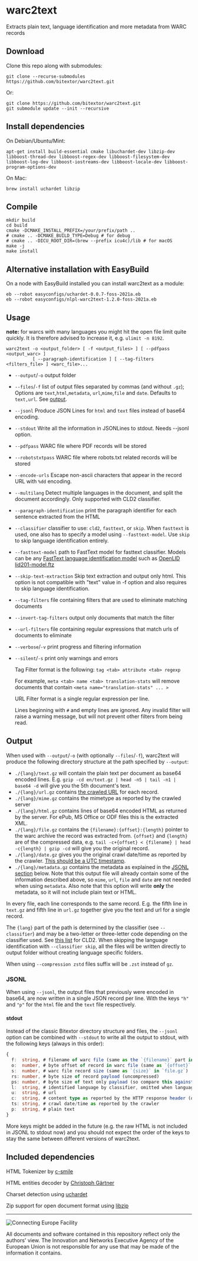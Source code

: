 # warc2text
Extracts plain text, language identification and more metadata from WARC records

## Download
Clone this repo along with submodules:
```
git clone --recurse-submodules https://github.com/bitextor/warc2text.git
```
Or:
```
git clone https://github.com/bitextor/warc2text.git
git submodule update --init --recursive
```

## Install dependencies
On Debian/Ubuntu/Mint:
```
apt-get install build-essential cmake libuchardet-dev libzip-dev libboost-thread-dev libboost-regex-dev libboost-filesystem-dev libboost-log-dev libboost-iostreams-dev libboost-locale-dev libboost-program-options-dev
```
On Mac:
```
brew install uchardet libzip
```

## Compile
```
mkdir build
cd build
cmake -DCMAKE_INSTALL_PREFIX=/your/prefix/path ..
# cmake .. -DCMAKE_BUILD_TYPE=Debug # for debug
# cmake .. -DICU_ROOT_DIR=(brew --prefix icu4c)/lib # for macOS
make -j
make install
```

## Alternative installation with EasyBuild
On a node with EasyBuild installed you can install warc2text as a module:
```
eb --robot easyconfigs/uchardet-0.0.7-foss-2021a.eb 
eb --robot easyconfigs/nlpl-warc2text-1.2.0-foss-2021a.eb
```

## Usage

**note:** for warcs with many languages you might hit the open file limit quite quickly. It is therefore advised to increase it, e.g. `ulimit -n 8192`.

```
warc2text -o <output_folder> [ -f <output_files> ] [ --pdfpass <output_warc> ]
          [ --paragraph-identification ] [ --tag-filters <filters_file> ] <warc_file>...
```
* `--output`/`-o` output folder
* `--files`/`-f` list of output files separated by commas (and without `.gz`); Options are `text`,`html`,`metadata`, `url`,`mime`,`file` and `date`. Defaults to `text,url`. See [output](#output).
* `--jsonl` Produce JSON Lines for `html` and `text` files instead of base64 encoding.
* `--stdout` Write all the information in JSONLines to stdout. Needs --jsonl option.
* `--pdfpass` WARC file where PDF records will be stored
* `--robotstxtpass` WARC file where robots.txt related records will be stored
* `--encode-urls` Escape non-ascii characters that appear in the record URL with `%dd` encoding.
* `--multilang` Detect multiple languages in the document, and split the document accordingly. Only supported with CLD2 classifier.
* `--paragraph-identification` print the paragraph identifier for each sentence extracted from the HTML
* `--classifier` classifier to use: `cld2`, `fasttext`, or `skip`. When `fasttext` is used, one also has to specify a model using `--fasttext-model`. Use `skip` to skip language identification entirely.
* `--fasttext-model` path to FastText model for fasttext classifier. Models can be any [FastText language identification model](https://fasttext.cc/docs/en/language-identification.html) such as [OpenLID lid201-model.ftz](https://github.com/laurieburchell/open-lid-dataset#quantised-model)
* `--skip-text-extraction` Skip text extraction and output only html. This option is not compatible with "text" value in -f option and also requires to skip language identification.
* `--tag-filters` file containing filters that are used to eliminate matching documents
* `--invert-tag-filters` output only documents that match the filter
* `--url-filters` file containing regular expressions that match urls of documents to eliminate
* `--verbose`/`-v` print progress and filtering information
* `--silent`/`-s` print only warnings and errors

  Tag Filter format is the following: `tag <tab> attribute <tab> regexp`
  
  For example, `meta <tab> name <tab> translation-stats` will remove documents that contain `<meta name="translation-stats" ... >`

  URL Filter format is a single regular expression per line.

  Lines beginning with `#` and empty lines are ignored. Any invalid filter will raise a warning message, but will not prevent other filters from being read.

## Output
When used with `--output`/`-o` (with optionally `--files`/`-f`), warc2text will
produce the following directory structure at the path specified by `--output`:

- `./{lang}/text.gz` will contain the plain text per document as base64 encoded lines. E.g. `gzip -cd en/text.gz | head -n5 | tail -n1 | base64 -d` will give you the 5th document's text.
- `./{lang}/url.gz` contains [the crawled URL](https://iipc.github.io/warc-specifications/specifications/warc-format/warc-1.1/#warc-target-uri) for each record.
- `./{lang}/mime.gz` contains the mimetype as reported by the crawled server
- `./{lang}/html.gz` contains lines of base64 encoded HTML as returned by the server. For ePub, MS Office or ODF files this is the extracted XML.
- `./{lang}/file.gz` contains the `{filename}:{offset}:{length}` pointer to the warc archive the record was extracted from. `{offset}` and `{length}` are of the compressed data, e.g. `tail -c+{offset} < {filename} | head -c{length} | gzip -cd` will give you the original record.
- `./{lang}/date.gz` gives you the original crawl date/time as reported by the crawler. [This should be a UTC timestamp](https://iipc.github.io/warc-specifications/specifications/warc-format/warc-1.1/#warc-date-mandatory).
- `./{lang}/metadata.gz` contains the metadata as explained in the [JSONL section](#jsonl) below. Note that this output file will already contain some of the information described above, so `mime`, `url`, `file` and `date` are not needed when using `metadata`. Also note that this option will write **only** the metadata, so it will not include plain text or HTML.

In every file, each line corresponds to the same record. E.g. the fifth line in `text.gz` and fifth line in `url.gz` together give you the text and url for a single record.

The `{lang}` part of the path is determined by the classifier (see `--classifier`) and may be a two-letter or three-letter code depending on the classifier used. See [this list](https://github.com/CLD2Owners/cld2/blob/b56fa78a2fe44ac2851bae5bf4f4693a0644da7b/internal/generated_language.cc#L647-L1262) for CLD2. When skipping the language identification with `--classifier skip`, all the files will be written directly to output folder without creating language specific folders.

When using `--compression zstd` files suffix will be `.zst` instead of `gz`.

### JSONL
When using `--jsonl`, the output files that previously were encoded in base64, are now written in a single JSON record per line.
With the keys `"h"` and `"p"` for the `html` file and the `text` file respectively.

#### stdout
Instead of the classic Bitextor directory structure and files, the `--jsonl` option can be combined with `--stdout` to write all the output to stdout, with the following keys (always in this order):
```ts
{
  f:  string, # filename of warc file (same as the `{filename}` part in `file.gz`)
  o:  number, # byte offset of record in warc file (same as `{offset}` in `file.gz`)
  s:  number, # warc file record size (same as `{size}` in `file.gz`)
  rs: number, # byte size of record payload (uncompressed)
  ps: number, # byte size of text only payload (so compare this against `rs` and you should get amount of HTML removed)
  l:  string, # identified language by classifier, omitted when language identification is skipped
  u:  string, # url
  c:  string, # content type as reported by the HTTP response header (or warc record header if that isn't present)
  ts: string, # crawl date/time as reported by the crawler
  p:  string, # plain text
}
```

More keys might be added in the future (e.g. the raw HTML is not included in JSONL to stdout now) and you should not expect the order of the keys to stay the same between different versions of warc2text.

## Included dependencies
HTML Tokenizer by [c-smile](https://www.codeproject.com/Articles/14076/Fast-and-Compact-HTML-XML-Scanner-Tokenizer)

HTML entities decoder by [Christoph Gärtner](https://bitbucket.org/cggaertner/cstuff/src/master/entities.c)

Charset detection using [uchardet](https://www.freedesktop.org/wiki/Software/uchardet/)

Zip support for open document format using [libzip](https://libzip.org)
___

![Connecting Europe Facility](https://www.paracrawl.eu/images/logo_en_cef273x39.png)

All documents and software contained in this repository reflect only the authors' view. The Innovation and Networks Executive Agency of the European Union is not responsible for any use that may be made of the information it contains.
